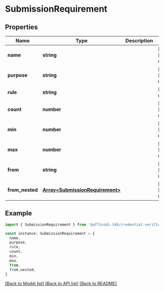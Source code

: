 # SubmissionRequirement

## Properties

| Name            | Type                                                               | Description | Notes                             |
| --------------- | ------------------------------------------------------------------ | ----------- | --------------------------------- |
| **name**        | **string**                                                         |             | [optional] [default to undefined] |
| **purpose**     | **string**                                                         |             | [optional] [default to undefined] |
| **rule**        | **string**                                                         |             | [default to undefined]            |
| **count**       | **number**                                                         |             | [optional] [default to undefined] |
| **min**         | **number**                                                         |             | [optional] [default to undefined] |
| **max**         | **number**                                                         |             | [optional] [default to undefined] |
| **from**        | **string**                                                         |             | [optional] [default to undefined] |
| **from_nested** | [**Array&lt;SubmissionRequirement&gt;**](SubmissionRequirement.md) |             | [optional] [default to undefined] |

## Example

```typescript
import { SubmissionRequirement } from '@affinidi-tdk/credential-verification-client'

const instance: SubmissionRequirement = {
  name,
  purpose,
  rule,
  count,
  min,
  max,
  from,
  from_nested,
}
```

[[Back to Model list]](../README.md#documentation-for-models) [[Back to API list]](../README.md#documentation-for-api-endpoints) [[Back to README]](../README.md)
